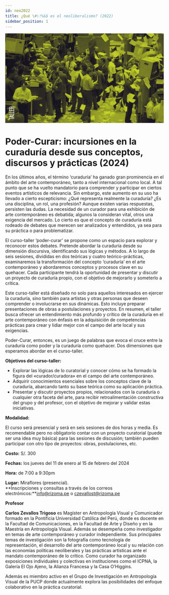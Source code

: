 ```yaml
---
id: neo2022
title: ¿Qué \#\!%&$ es el neoliberalismo? (2022)
sidebar_position: 1
---
```


![Texto alternativo](imgs/2_NEO2022.jpg)

# **Poder-Curar: incursiones en la curaduría desde sus conceptos, discursos y prácticas (2024)**

	 	  
En los últimos años, el término ‘curaduría’ ha ganado gran prominencia en el ámbito del arte contemporáneo, tanto a nivel internacional como local. A tal punto que se ha vuelto mandatorio para comprender y participar en ciertos eventos artísticos de relevancia. Sin embargo, este aumento en su uso ha llevado a cierto escepticismo: ¿Qué representa realmente la curaduría? ¿Es una disciplina, un rol, una profesión? Aunque existen varias respuestas, persisten las dudas. La necesidad de un curador para una exhibición de arte contemporáneo es debatida; algunos la consideran vital, otros una exigencia del mercado. Lo cierto es que el concepto de curaduría está rodeado de debates que merecen ser analizados y entendidos, ya sea para su práctica o para problematizar.

El curso-taller ‘poder-curar’ se propone como un espacio para explorar y reconocer estos debates. Pretende abordar la curaduría desde su dimensión discursiva, identificando sus lógicas y métodos. A lo largo de seis sesiones, divididas en dos teóricas y cuatro teórico-prácticas, examinaremos la transformación del concepto ‘curaduría’ en el arte contemporáneo y abordaremos conceptos y procesos clave en su quehacer. Cada participante tendrá la oportunidad de presentar y discutir un proyecto de curaduría propio, con el objetivo de mejorarlo y someterlo a crítica.

Este curso-taller está diseñado no solo para aquellos interesados en ejercer la curaduría, sino también para artistas y otras personas que deseen comprender o involucrarse en sus dinámicas. Esto incluye preparar presentaciones de obras a postulaciones y proyectos. En resumen, el taller busca ofrecer un entendimiento más profundo y crítico de la curaduría en el arte contemporáneo con énfasis en la adquisición de competencias prácticas para crear y lidiar mejor con el campo del arte local y sus exigencias.

Poder-Curar, entonces, es un juego de palabras que evoca el cruce entre la curaduría como poder y la curaduría como quehacer. Dos dimensiones que esperamos abordar en el curso-taller.

**Objetivos del curso-taller:**

* Explorar las lógicas de lo curatorial y conocer cómo se ha formado la figura del «curador/curadora» en el campo del arte contemporáneo.  
* Adquirir conocimientos esenciales sobre los conceptos clave de la curaduría, abarcando tanto su base teórica como su aplicación práctica.  
* Presentar y discutir proyectos propios, relacionados con la curaduría o cualquier otra faceta del arte, para recibir retroalimentación constructiva del grupo y del profesor, con el objetivo de mejorar y validar estas iniciativas.

**Modalidad:**

El curso será presencial y será en seis sesiones de dos horas y media. Es recomendable pero no obligatorio contar con un proyecto curatorial (puede ser una idea muy básica) para las sesiones de discusión; también pueden participar con otro tipo de proyectos: obras, postulaciones, etc.

**Costo:** S/. 300 

**Fechas:** los jueves del 11 de enero al 15 de febrero del 2024

**Hora:** de 7:00 a 9:30pm

**Lugar:** Miraflores (presencial).  
**Inscripciones y consultas a través de los correos electrónicos:**info@rizoma.pe o czevallost@rizoma.pe

**Profesor**

**Carlos Zevallos Trigoso** es Magíster en Antropología Visual y Comunicador formado en la Pontificia Universidad Católica del Perú, donde es docente en la Facultad de Comunicaciones, en la Facultad de Arte y Diseño y en la Maestría en Antropología Visual. Además se desempeña como investigador en temas de arte contemporáneo y curador independiente. Sus principales temas de investigación son la fotografía como tecnología de representación, el desarrollo del arte contemporáneo local y su relación con las economías políticas neoliberales y las prácticas artísticas ante el mandato contemporáneo de lo crítico. Como curador ha organizado exposiciones individuales y colectivas en instituciones como el ICPNA, la Galería El Ojo Ajeno, la Alianza Francesa y la Casa O’Higgins. 

Además es miembro activo en el Grupo de Investigación en Antropología Visual de la PUCP donde actualmente explora las posibilidades del enfoque colaborativo en la práctica curatorial.

